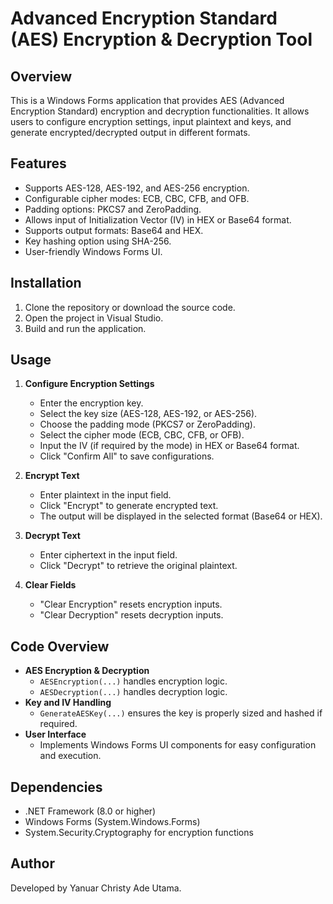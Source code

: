 # Advanced Encryption Standard (AES) Encryption & Decryption Tool

## Overview
This is a Windows Forms application that provides AES (Advanced Encryption Standard) encryption and decryption functionalities. It allows users to configure encryption settings, input plaintext and keys, and generate encrypted/decrypted output in different formats.

## Features
- Supports AES-128, AES-192, and AES-256 encryption.
- Configurable cipher modes: ECB, CBC, CFB, and OFB.
- Padding options: PKCS7 and ZeroPadding.
- Allows input of Initialization Vector (IV) in HEX or Base64 format.
- Supports output formats: Base64 and HEX.
- Key hashing option using SHA-256.
- User-friendly Windows Forms UI.

## Installation
1. Clone the repository or download the source code.
2. Open the project in Visual Studio.
3. Build and run the application.

## Usage
1. **Configure Encryption Settings**
   - Enter the encryption key.
   - Select the key size (AES-128, AES-192, or AES-256).
   - Choose the padding mode (PKCS7 or ZeroPadding).
   - Select the cipher mode (ECB, CBC, CFB, or OFB).
   - Input the IV (if required by the mode) in HEX or Base64 format.
   - Click "Confirm All" to save configurations.

2. **Encrypt Text**
   - Enter plaintext in the input field.
   - Click "Encrypt" to generate encrypted text.
   - The output will be displayed in the selected format (Base64 or HEX).

3. **Decrypt Text**
   - Enter ciphertext in the input field.
   - Click "Decrypt" to retrieve the original plaintext.

4. **Clear Fields**
   - "Clear Encryption" resets encryption inputs.
   - "Clear Decryption" resets decryption inputs.

## Code Overview
- **AES Encryption & Decryption**
  - `AESEncryption(...)` handles encryption logic.
  - `AESDecryption(...)` handles decryption logic.
- **Key and IV Handling**
  - `GenerateAESKey(...)` ensures the key is properly sized and hashed if required.
- **User Interface**
  - Implements Windows Forms UI components for easy configuration and execution.

## Dependencies
- .NET Framework (8.0 or higher)
- Windows Forms (System.Windows.Forms)
- System.Security.Cryptography for encryption functions

## Author
Developed by Yanuar Christy Ade Utama.

